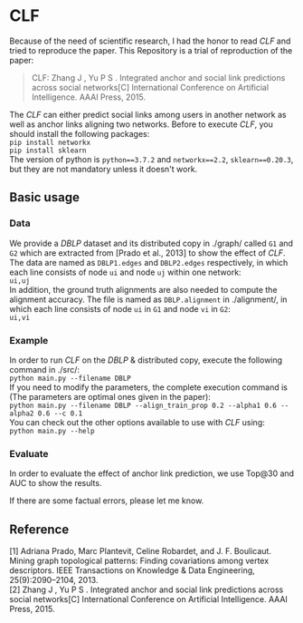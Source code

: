# CLF
Because of the need of scientific research, I had the honor to read *CLF* and tried to reproduce the paper. This Repository is a trial of reproduction of the paper:  
  >CLF: Zhang J , Yu P S . Integrated anchor and social link predictions across social networks[C] International Conference on Artificial Intelligence. AAAI Press, 2015.

The *CLF* can either predict social links among users in another network as well as anchor links aligning two networks.
Before to execute *CLF*, you should install the following packages:  
``pip install networkx``  
``pip install sklearn``  
The version of python is ``python==3.7.2`` and ``networkx==2.2``, ``sklearn==0.20.3``, but they are not mandatory unless it doesn't work.  
## Basic usage  
### Data  
We provide a *DBLP* dataset and its distributed copy in ./graph/ called ``G1`` and ``G2`` which are extracted from [Prado et al., 2013] to show the effect of *CLF*. The data are named as ``DBLP1.edges`` and ``DBLP2.edges`` respectively, in which each line consists of node ``ui`` and node ``uj`` within one network:  
``ui,uj``  
In addition, the ground truth alignments are also needed to compute the alignment accuracy. The file is named as ``DBLP.alignment`` in ./alignment/, in which each line consists of node ``ui`` in ``G1`` and node ``vi`` in ``G2``:  
``ui,vi``  

### Example  
In order to run *CLF* on the *DBLP* & distributed copy, execute the following command in ./src/:  
``python main.py --filename DBLP``  
If you need to modify the parameters, the complete execution command is (The parameters are optimal ones given in the paper):  
``python main.py --filename DBLP --align_train_prop 0.2 --alpha1 0.6 --alpha2 0.6 --c 0.1``  
You can check out the other options available to use with *CLF* using:  
``python main.py --help``  

### Evaluate
In order to evaluate the effect of anchor link prediction, we use Top@30 and AUC to show the results.

If there are some factual errors, please let me know.
## Reference  
[1] Adriana Prado, Marc Plantevit, Celine Robardet, and J. F. Boulicaut. Mining graph topological patterns: Finding covariations among vertex descriptors. IEEE Transactions on Knowledge & Data Engineering, 25(9):2090–2104, 2013.  
[2] Zhang J , Yu P S . Integrated anchor and social link predictions across social networks[C] International Conference on Artificial Intelligence. AAAI Press, 2015.
